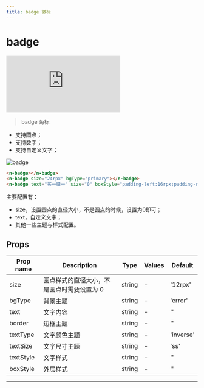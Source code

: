```yaml
---
title: badge 徽标
---
```


# badge

<div class="demo-box">
	<iframe scrolling="auto" frameborder="0" src="http://www.redou.vip/npro/#/pages/display/badge" class="demo-box-iframe"></iframe>
</div>

> badge 角标

- 支持圆点；
- 支持数字；
- 支持自定义文字；

![badge](/img/coms/badge.jpg)

```html
<n-badge></n-badge>
<n-badge size="24rpx" bgType="primary"></n-badge>
<n-badge text="买一赠一" size="0" boxStyle="padding-left:16rpx;padding-right:16rpx;height:40rpx;border-radius:40rpx;"></n-badge>
```

主要配置有：

- size，设置圆点的直径大小，不是圆点的时候，设置为0即可；
- text，自定义文字；
- 其他一些主题与样式配置。

## Props

| Prop name | Description                                | Type   | Values | Default   |
| --------- | ------------------------------------------ | ------ | ------ | --------- |
| size      | 圆点样式的直径大小，不是圆点时需要设置为 0 | string | -      | '12rpx'   |
| bgType    | 背景主题                                   | string | -      | 'error'   |
| text      | 文字内容                                   | string | -      | ''        |
| border    | 边框主题                                   | string | -      | ''        |
| textType  | 文字颜色主题                               | string | -      | 'inverse' |
| textSize  | 文字尺寸主题                               | string | -      | 'ss'      |
| textStyle | 文字样式                                   | string | -      | ''        |
| boxStyle  | 外层样式                                   | string | -      | ''        |

---
